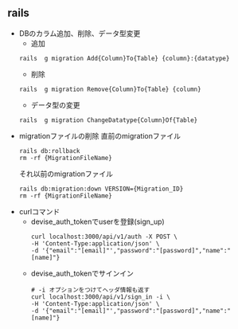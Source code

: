 ## rails
  - DBのカラム追加、削除、データ型変更  
    - 追加
    ```
    rails  g migration Add{Column}To{Table} {column}:{datatype}
    ```
    - 削除
    ```
    rails  g migration Remove{Column}To{Table} {column}
    ```
    - データ型の変更
    ```
    rails  g migration ChangeDatatype{Column}Of{Table}
    ```
  - migrationファイルの削除
    直前のmigrationファイル
    ```
    rails db:rollback
    rm -rf {MigrationFileName}
    ```
    それ以前のmigrationファイル
    ```
    rails db:migration:down VERSION={Migration_ID}
    rm -rf {MigrationFileName}
    ```
  - curlコマンド
    - devise_auth_tokenでuserを登録(sign_up)
      ```
      curl localhost:3000/api/v1/auth -X POST \
      -H 'Content-Type:application/json' \
      -d '{"email":"[email]"',"password":"[password]","name":"[name]"}
      ```
    - devise_auth_tokenでサインイン
      ```
      # -i オプションをつけてヘッダ情報も返す
      curl localhost:3000/api/v1/sign_in -i \
      -H 'Content-Type:application/json' \
      -d '{"email":"[email]"',"password":"[password]","name":"[name]"}
      ```
